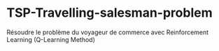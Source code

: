 # TSP-Travelling-salesman-problem
Résoudre le problème du voyageur de commerce avec Reinforcement Learning (Q-Learning Method)
